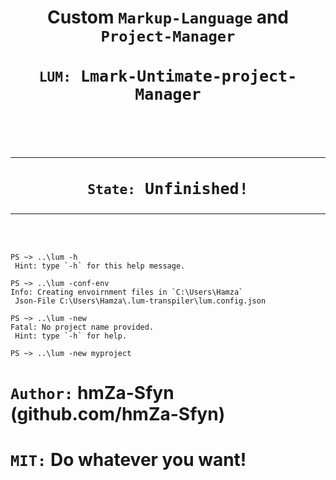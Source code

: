 <div align="center">
    <h1 style="border-bottom:0px;">Custom <code>Markup-Language</code> and <code>Project-Manager</code></h1>
    <h2 style="border-bottom:0px;font-family:monospace;font-size:25px;"><code>LUM:</code> Lmark-Untimate-project-Manager</h2>
    <br>
    <br>
    <br>
    <hr>
    <h3  style="border-bottom:0px;font-family:monospace;font-size:25px;"><code>State:</code> Unfinished!</h3>
    <hr>
    <br>
    <br>
</div>

```shell
PS ~> ..\lum -h
 Hint: type `-h` for this help message.

PS ~> ..\lum -conf-env
Info: Creating envoirnment files in `C:\Users\Hamza`
 Json-File C:\Users\Hamza\.lum-transpiler\lum.config.json

PS ~> ..\lum -new
Fatal: No project name provided.
 Hint: type `-h` for help.

PS ~> ..\lum -new myproject
```

# `Author:` hmZa-Sfyn (github.com/hmZa-Sfyn)
# `MIT:` Do whatever you want! 